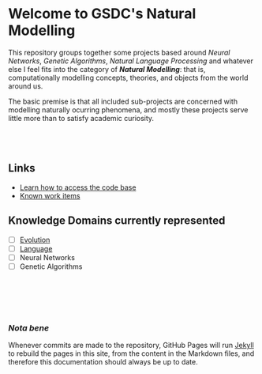# Welcome to GSDC's Natural Modelling

This repository groups together some projects based around _Neural Networks_, _Genetic Algorithms_, _Natural Language Processing_ and whatever else I feel fits into the category of _**Natural Modelling**_: that is, computationally modelling concepts, theories, and objects from the world around us.

The basic premise is that all included sub-projects are concerned with modelling naturally ocurring phenomena, and mostly these projects serve little more than to satisfy academic curiosity.
<br /><br /><br /><br />

## Links

- [Learn how to access the code base](code.md)
- [Known work items](work.md)

## Knowledge Domains currently represented

- [ ] [Evolution](https://bill-richards.github.io/evolution/)
- [ ] [Language](https://bill-richards.github.io/natural-language-processing/)
- [ ] Neural Networks
- [ ] Genetic Algorithms

<br /><br /><br /><br />

### _Nota bene_

Whenever commits are made to the repository, GitHub Pages will run [Jekyll](https://jekyllrb.com/) to rebuild the pages in this site, from the content in the Markdown files, and therefore this documentation should always be up to date.
